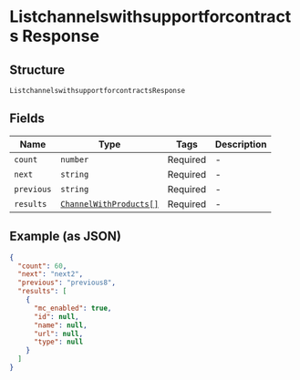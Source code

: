 
# Listchannelswithsupportforcontracts Response

## Structure

`ListchannelswithsupportforcontractsResponse`

## Fields

| Name | Type | Tags | Description |
|  --- | --- | --- | --- |
| `count` | `number` | Required | - |
| `next` | `string` | Required | - |
| `previous` | `string` | Required | - |
| `results` | [`ChannelWithProducts[]`](../../doc/models/channel-with-products.md) | Required | - |

## Example (as JSON)

```json
{
  "count": 60,
  "next": "next2",
  "previous": "previous8",
  "results": [
    {
      "mc_enabled": true,
      "id": null,
      "name": null,
      "url": null,
      "type": null
    }
  ]
}
```

